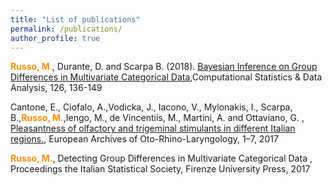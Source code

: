 ```yaml
---
title: "List of publications"
permalink: /publications/
author_profile: true
---
```


<span style="color:darkorange"> **Russo, M**.</span>, Durante, D. and Scarpa B. (2018). [Bayesian Inference on Group Differences in Multivariate Categorical Data](https://www.sciencedirect.com/science/article/pii/S0167947318300999),Computational Statistics & Data Analysis, 126, 136-149

Cantone, E., Ciofalo, A.,Vodicka, J., Iacono, V., Mylonakis, I., Scarpa, B.,<span style="color:darkorange">**Russo, M.**</span>,Iengo, M., de Vincentiis, M., Martini, A. and Ottaviano, G.
, [Pleasantness of olfactory and trigeminal stimulants in different Italian regions.](https://link.springer.com/article/10.1007/s00405-017-4722-5), European Archives of Oto-Rhino-Laryngology, 1–7, 2017


<span style="color:darkorange"> **Russo, M.**</span>, Detecting Group Differences in Multivariate Categorical Data , Proceedings the Italian Statistical Society, Firenze University Press, 2017
